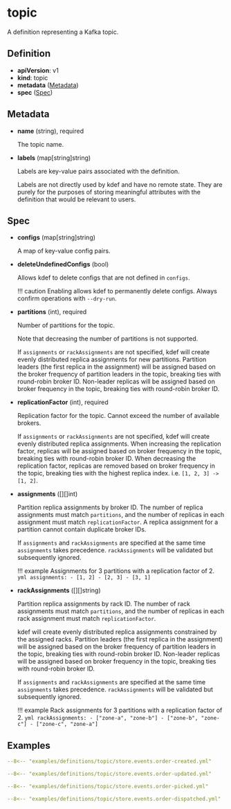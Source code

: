 # topic

A definition representing a Kafka topic.

## Definition

- **apiVersion**: v1
- **kind**: topic
- **metadata** ([Metadata](#metadata))
- **spec** ([Spec](#spec))

## Metadata

- **name** (string), required

    The topic name.

- **labels** (map[string]string)

    Labels are key-value pairs associated with the definition.

    Labels are not directly used by kdef and have no remote state.
    They are purely for the purposes of storing meaningful attributes with the definition that would be relevant to users.

## Spec

- **configs** (map[string]string)

    A map of key-value config pairs.

- **deleteUndefinedConfigs** (bool)

    Allows kdef to delete configs that are not defined in `configs`.

    !!! caution
        Enabling allows kdef to permanently delete configs. Always confirm operations with `--dry-run`.

- **partitions** (int), required

    Number of partitions for the topic.

    Note that decreasing the number of partitions is not supported.

    If `assignments` or `rackAssignments` are not specified, kdef will create evenly distributed replica assignments for new partitions.
    Partition leaders (the first replica in the assignment) will be assigned based on the broker frequency of partition leaders in the topic, breaking ties with round-robin broker ID.
    Non-leader replicas will be assigned based on broker frequency in the topic, breaking ties with round-robin broker ID.

- **replicationFactor** (int), required

    Replication factor for the topic. Cannot exceed the number of available brokers.

    If `assignments` or `rackAssignments` are not specified, kdef will create evenly distributed replica assignments.
    When increasing the replication factor, replicas will be assigned based on broker frequency in the topic, breaking ties with round-robin broker ID.
    When decreasing the replication factor, replicas are removed based on broker frequency in the topic, breaking ties with the highest replica index. i.e. `[1, 2, 3] -> [1, 2]`.

- **assignments** ([][]int)

    Partition replica assignments by broker ID.
    The number of replica assignments must match `partitions`, and the number of replicas in each assignment must match `replicationFactor`.
    A replica assignment for a partition cannot contain duplicate broker IDs.

    If `assignments` and `rackAssignments` are specified at the same time `assignments` takes precedence.
    `rackAssignments` will be validated but subsequently ignored.

    !!! example
        Assignments for 3 partitions with a replication factor of 2.
        ```yml
        assignments:
        - [1, 2]
        - [2, 3]
        - [3, 1]
        ```

- **rackAssignments** ([][]string)

    Partition replica assignments by rack ID.
    The number of rack assignments must match `partitions`, and the number of replicas in each rack assignment must match `replicationFactor`.

    kdef will create evenly distributed replica assignments constrained by the assigned racks.
    Partition leaders (the first replica in the assignment) will be assigned based on the broker frequency of partition leaders in the topic, breaking ties with round-robin broker ID.
    Non-leader replicas will be assigned based on broker frequency in the topic, breaking ties with round-robin broker ID.

    If `assignments` and `rackAssignments` are specified at the same time `assignments` takes precedence.
    `rackAssignments` will be validated but subsequently ignored.

    !!! example
        Rack assignments for 3 partitions with a replication factor of 2.
        ```yml
        rackAssignments:
        - ["zone-a", "zone-b"]
        - ["zone-b", "zone-c"]
        - ["zone-c", "zone-a"]
        ```

## Examples

```yml
--8<-- "examples/definitions/topic/store.events.order-created.yml"
```

```yml
--8<-- "examples/definitions/topic/store.events.order-updated.yml"
```

```yml
--8<-- "examples/definitions/topic/store.events.order-picked.yml"
```

```yml
--8<-- "examples/definitions/topic/store.events.order-dispatched.yml"
```
